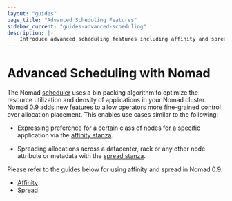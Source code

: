 ```yaml
---
layout: "guides"
page_title: "Advanced Scheduling Features"
sidebar_current: "guides-advanced-scheduling"
description: |-
    Introduce advanced scheduling features including affinity and spread.
---
```


# Advanced Scheduling with Nomad

The Nomad [scheduler][scheduling] uses a bin packing algorithm to optimize the resource utilization and density of applications in your Nomad cluster. Nomad 0.9 adds new features to allow operators more fine-grained control over allocation placement. This enables use cases similar to the following:

- Expressing preference for a certain class of nodes for a specific application via the [affinity stanza][affinity-stanza].

- Spreading allocations across a datacenter, rack or any other node attribute or metadata with the [spread stanza][spread-stanza].

Please refer to the guides below for using affinity and spread in Nomad 0.9.

- [Affinity][affinity-guide]
- [Spread][spread-guide]

[affinity-guide]: /guides/advanced-scheduling/affinity.html
[affinity-stanza]: /docs/job-specification/affinity.html
[spread-guide]: /guides/advanced-scheduling/spread.html
[spread-stanza]: /docs/job-specification/spread.html
[scheduling]: /docs/internals/scheduling/scheduling.html

